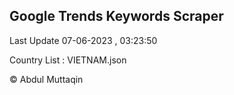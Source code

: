 

## Google Trends Keywords Scraper 
 
Last Update 07-06-2023 , 03:23:50

Country List :
VIETNAM.json



© Abdul Muttaqin 
